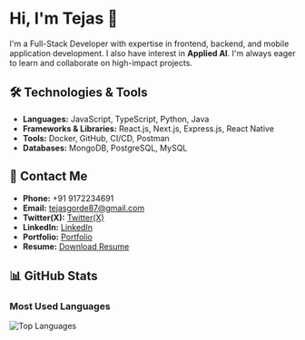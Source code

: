 # Hi, I'm Tejas 👋

I'm a Full-Stack Developer with expertise in frontend, backend, and mobile application development. I also have interest in **Applied AI**. I'm always eager to learn and collaborate on high-impact projects.

## 🛠 Technologies & Tools

- **Languages:** JavaScript, TypeScript, Python, Java
- **Frameworks & Libraries:** React.js, Next.js, Express.js, React Native
- **Tools:** Docker, GitHub, CI/CD, Postman
- **Databases:** MongoDB, PostgreSQL, MySQL

## 📩 Contact Me

- **Phone:** +91 9172234691 
- **Email:** tejasgorde87@gmail.com  
- **Twitter(X):** [Twitter(X)](https://x.com/tejas_87_)  
- **LinkedIn:** [LinkedIn](https://www.linkedin.com/in/tejas-gorde-63b464256/)  
- **Portfolio:** [Portfolio]()  
- **Resume:** [Download Resume](#)  

## 📊 GitHub Stats

### Most Used Languages

![Top Languages](https://github-readme-stats.vercel.app/api/top-langs/?username=yourgithubusername&layout=compact&theme=dark)
